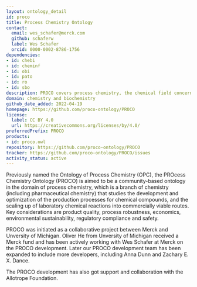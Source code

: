 ```yaml
---
layout: ontology_detail
id: proco
title: Process Chemistry Ontology
contact:
  email: wes_schafer@merck.com
  github: schaferw
  label: Wes Schafer
  orcid: 0000-0002-8786-1756
dependencies:
- id: chebi
- id: cheminf
- id: obi
- id: pato
- id: ro
- id: sbo
description: PROCO covers process chemistry, the chemical field concerned with scaling up laboratory syntheses to commercially viable processes.
domain: chemistry and biochemistry
github_date_added: 2022-04-19
homepage: https://github.com/proco-ontology/PROCO
license:
  label: CC BY 4.0
  url: https://creativecommons.org/licenses/by/4.0/
preferredPrefix: PROCO
products:
- id: proco.owl
repository: https://github.com/proco-ontology/PROCO
tracker: https://github.com/proco-ontology/PROCO/issues
activity_status: active
---
```


Previously named the Ontology of Process Chemistry (OPC), the PROcess Chemistry Ontology (PROCO) is aimed to be a community-based ontology in the domain of process chemistry, which is a branch of chemistry (including pharmaceutical chemistry) that studies the development and optimization of the production processes for chemical compounds, and the scaling up of laboratory chemical reactions into commercially viable routes. Key considerations are product quality, process robustness, economics, environmental sustainability, regulatory compliance and safety.

PROCO was initiated as a collaborative project between Merck and Unversity of Michigan. Oliver He from Unversity of Michigan received a Merck fund and has been actively working with Wes Schafer at Merck on the PROCO development. Later our PROCO development team has been expanded to include more developers, including Anna Dunn and Zachary E. X. Dance.

The PROCO development has also got support and collaboration with the Allotrope Foundation.

